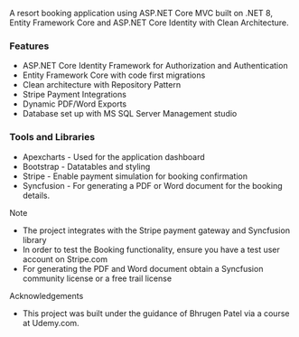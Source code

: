 A resort booking application using ASP.NET Core MVC built on .NET 8, Entity Framework Core and ASP.NET Core Identity with Clean Architecture.

### Features
- ASP.NET Core Identity Framework for Authorization and Authentication
- Entity Framework Core with code first migrations
- Clean architecture with Repository Pattern
- Stripe Payment Integrations
- Dynamic PDF/Word Exports
- Database set up with MS SQL Server Management studio


### Tools and Libraries
- Apexcharts - Used for the application dashboard
- Bootstrap - Datatables and styling
- Stripe - Enable payment simulation for booking confirmation
- Syncfusion - For generating a PDF or Word document for the booking details.

Note
- The project integrates with the Stripe payment gateway and Syncfusion library
- In order to test the Booking functionality, ensure you have a test user account on Stripe.com
- For generating the PDF and Word document obtain a Syncfusion community license or a free trail license

Acknowledgements
- This project was built under the guidance of Bhrugen Patel via a course at Udemy.com.
